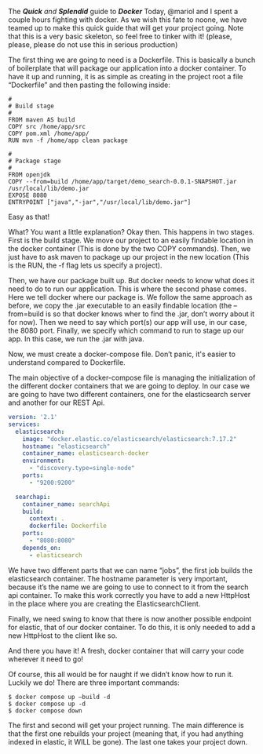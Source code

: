 The _**Quick** and **Splendid**_ guide to **_Docker_**
Today, @mariol and I spent a couple hours fighting with docker. As we wish this fate to noone, we have teamed up to make this quick guide that will get your project going. Note that this is a very basic skeleton, so feel free to tinker with it! (please, please, please do not use this in serious production)

The first thing we are going to need is a Dockerfile. This is basically a bunch of boilerplate that will package our application into a docker container. To have it up and running, it is as simple as creating in the project root a file “Dockerfile” and then pasting the following inside:

```docker
#
# Build stage
#
FROM maven AS build
COPY src /home/app/src
COPY pom.xml /home/app/
RUN mvn -f /home/app clean package

#
# Package stage
#
FROM openjdk
COPY --from=build /home/app/target/demo_search-0.0.1-SNAPSHOT.jar /usr/local/lib/demo.jar
EXPOSE 8080
ENTRYPOINT ["java","-jar","/usr/local/lib/demo.jar"]
```

Easy as that!

What? You want a little explanation? Okay then. This happens in two stages. First is the build stage. We move our project to an easily findable location in the docker container (This is done by the two COPY commands). Then, we just have to ask maven to package up our project in the new location (This is the RUN, the -f flag lets us specify a project).

Then, we have our package built up. But docker needs to know what does it need to do to run our application. This is where the second phase comes. Here we tell docker where our package is. We follow the same approach as before, we copy the .jar executable to an easily findable location (the –from=build is so that docker knows wher to find the .jar, don’t worry about it for now). Then we need to say which port(s) our app will use, in our case, the 8080 port. Finally, we specify which command to run to stage up our app. In this case, we run the .jar with java.





Now, we must create a docker-compose file. Don’t panic, it's easier to understand compared to Dockerfile.

The main objective of a docker-compose file is managing the initialization of the different docker containers that we are going to deploy. In our case we are going to have two different containers, one for the elasticsearch server and another for our REST Api.

```yaml
version: '2.1'
services:
  elasticsearch:
    image: "docker.elastic.co/elasticsearch/elasticsearch:7.17.2"
    hostname: "elasticsearch"
    container_name: elasticsearch-docker
    environment:
      - "discovery.type=single-node"
    ports:
      - "9200:9200"

  searchapi:
    container_name: searchApi
    build:
      context: .
      dockerfile: Dockerfile
    ports:
      - "8080:8080"
    depends_on:
      - elasticsearch
```

We have two different parts that we can name “jobs”, the first job builds the elasticsearch container. The hostname parameter is very important, because it’s the name we are going to use to connect to it from the search api container. To make this work correctly you have to add a new HttpHost in the place where you are creating the ElasticsearchClient.


Finally, we need swing to know that there is now another possible endpoint for elastic, that of our docker container. To do this, it is only needed to add a new HttpHost to the client like so.


And there you have it! A fresh, docker container that will carry your code wherever it need to go!

Of course, this all would be for naught if we didn’t know how to run it. Luckily we do! There are three important commands:

```bask
$ docker compose up –build -d
$ docker compose up -d
$ docker compose down
```

The first and second will get your project running. The main difference is that the first one rebuilds your project (meaning that, if you had anything indexed in elastic, it WILL be gone). The last one takes your project down.

